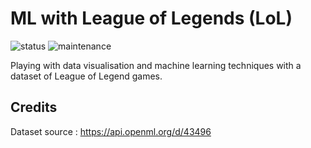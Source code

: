 # ML with League of Legends (LoL)
![status](https://img.shields.io/badge/status-unfinished-orange) ![maintenance](https://img.shields.io/badge/maintenance-not--actively--maintained-lightgrey)

Playing with data visualisation and machine learning techniques with a dataset of League of Legend games.

## Credits

Dataset source : https://api.openml.org/d/43496
